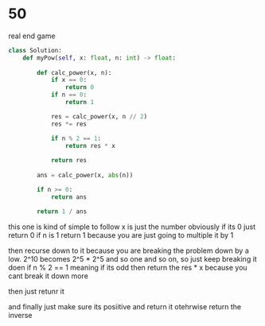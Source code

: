 # 50 

real end game 
```py
class Solution:
    def myPow(self, x: float, n: int) -> float:
        
        def calc_power(x, n):
            if x == 0:
                return 0
            if n == 0:
                return 1

            res = calc_power(x, n // 2)
            res *= res

            if n % 2 == 1:
                return res * x
            
            return res
        
        ans = calc_power(x, abs(n))

        if n >= 0:
            return ans

        return 1 / ans
```

this one is kind of simple to follow 
x is just the number obviously if its 0 just return 0 
if n is 1 return 1 because you are just going to multiple it by 1 

then recurse down to it because you are breaking the problem down by a low.
2^10 becomes 2^5 * 2^5 and so one and so on, so just keep breaking it doen
if n % 2 == 1 meaning if its odd then return the res * x because you cant break it down more 

then just retunr it 

and finally just make sure its posiitive and return it 
otehrwise return the inverse